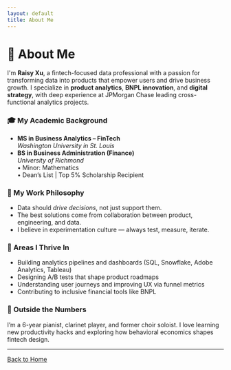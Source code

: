 ```yaml
---
layout: default
title: About Me
---
```


# 👋 About Me

I'm **Raisy Xu**, a fintech-focused data professional with a passion for transforming data into products that empower users and drive business growth. I specialize in **product analytics**, **BNPL innovation**, and **digital strategy**, with deep experience at JPMorgan Chase leading cross-functional analytics projects.

### 🎓 My Academic Background
- **MS in Business Analytics – FinTech**  
  *Washington University in St. Louis*  
- **BS in Business Administration (Finance)**  
  *University of Richmond*  
  • Minor: Mathematics  
  • Dean’s List | Top 5% Scholarship Recipient

### 💼 My Work Philosophy
- Data should *drive decisions*, not just support them.
- The best solutions come from collaboration between product, engineering, and data.
- I believe in experimentation culture — always test, measure, iterate.

### 🧠 Areas I Thrive In
- Building analytics pipelines and dashboards (SQL, Snowflake, Adobe Analytics, Tableau)
- Designing A/B tests that shape product roadmaps
- Understanding user journeys and improving UX via funnel metrics
- Contributing to inclusive financial tools like BNPL

### 🎯 Outside the Numbers
I’m a 6-year pianist, clarinet player, and former choir soloist. I love learning new productivity hacks and exploring how behavioral economics shapes fintech design.

---

[Back to Home](./index.md)
